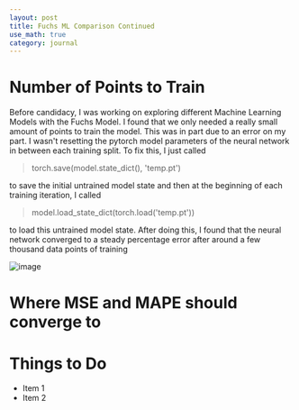 ```yaml
---
layout: post
title: Fuchs ML Comparison Continued
use_math: true
category: journal
---
```


# Number of Points to Train
Before candidacy, I was working on exploring different Machine Learning Models with the Fuchs Model. I found that we only needed a really small amount of points to train the model. This was in part due to an error on my part. I wasn't resetting the pytorch model parameters of the neural network in between each training split. To fix this, I just called

> torch.save(model.state_dict(), 'temp.pt')

to save the initial untrained model state and then at the beginning of each training iteration, I called

> model.load_state_dict(torch.load('temp.pt'))

to load this untrained model state. After doing this, I found that the neural network converged to a steady percentage error after around a few thousand data points of training

![image](https://user-images.githubusercontent.com/98538788/231851369-7f811a69-1022-44cf-a26c-af0b81942d5f.png)


# Where MSE and MAPE should converge to

#  

# Things to Do
- Item 1
- Item 2
